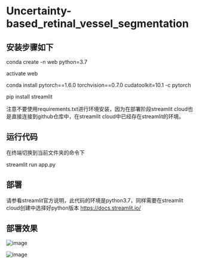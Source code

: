 # Uncertainty-based_retinal_vessel_segmentation

## 安装步骤如下

conda create -n web python=3.7

activate web

conda install pytorch==1.6.0 torchvision==0.7.0 cudatoolkit=10.1 -c pytorch

pip install streamlit

注意不要使用requirements.txt进行环境安装，因为在部署阶段streamlit cloud也是直接连接到github仓库中，在streamlit cloud中已经存在streamlit的环境。

## 运行代码
在终端切换到当前文件夹的命令下

streamlit run app.py

## 部署
请参看streamlit官方说明，此代码的环境是python3.7，同样需要在streamlit cloud创建中选择好python版本 https://docs.streamlit.io/

## 部署效果
![image](https://github.com/KerryZack/Uncertainty-based_retinal_vessel_segmentation/assets/99378600/aa9772be-24a7-4764-8a06-c6717dbc36fb)

![image](https://github.com/KerryZack/Uncertainty-based_retinal_vessel_segmentation/assets/99378600/13d74b8b-11ad-4998-b69d-688f633ef85e)


